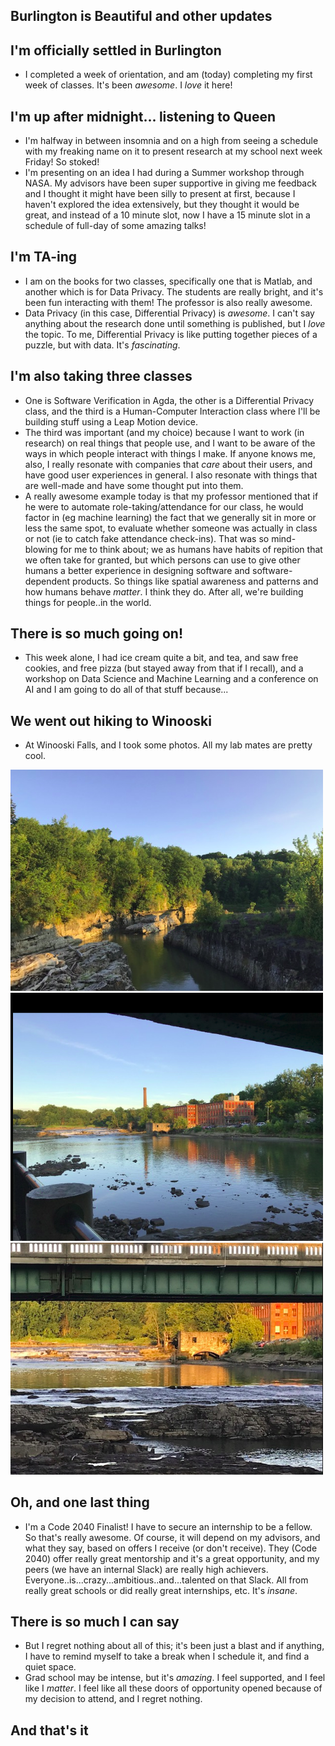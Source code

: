 ## Burlington is Beautiful and other updates

## I'm officially settled in Burlington
- I completed a week of orientation, and am (today) completing my first week of classes.
  It's been *awesome*. I *love* it here!
  
## I'm up after midnight... listening to Queen
- I'm halfway in between insomnia and on a high from seeing a schedule with my freaking name on it
  to present research at my school next week Friday! So stoked! 
- I'm presenting on an idea I had during a Summer workshop through NASA. My advisors have been super supportive
  in giving me feedback and I thought it might have been silly to present at first, because I haven't explored
  the idea extensively, but they thought it would be great, and instead of a 10 minute slot, now I have a 15 minute
  slot in a schedule of full-day of some amazing talks!

## I'm TA-ing 
- I am on the books for two classes, specifically one that is Matlab, and another which is for Data Privacy.
  The students are really bright, and it's been fun interacting with them! The professor is also really awesome.
- Data Privacy (in this case, Differential Privacy) is *awesome*. I can't say anything about the research done
  until something is published, but I *love* the topic. To me, Differential Privacy is like putting together pieces
  of a puzzle, but with data. It's *fascinating*. 
  
## I'm also taking three classes
- One is Software Verification in Agda, the other is a Differential Privacy class, and the third is a Human-Computer
  Interaction class where I'll be building stuff using a Leap Motion device. 
- The third was important (and my choice) because I want to work (in research) on real things that people use,
  and I want to be aware of the ways in which people interact with things I make. If anyone knows me, also, I really
  resonate with companies that *care* about their users, and have good user experiences in general. I also resonate with
  things that are well-made and have some thought put into them.
- A really awesome example today is that my professor mentioned that if he were to automate role-taking/attendance for our class,
  he would factor in (eg machine learning) the fact that we generally sit in more or less the same spot, to evaluate
  whether someone was actually in class or not (ie to catch fake attendance check-ins). 
  That was so mind-blowing for me to think about; we as humans have habits of repition that we often take for granted,
  but which persons can use to give other humans a better experience in designing software and software-dependent products.
  So things like spatial awareness and patterns and how humans behave *matter*.
  I think they do. After all, we're building things for people..in the world. 
  
## There is so much going on!
- This week alone, I had ice cream quite a bit, and tea, and saw free cookies, and free pizza (but stayed away from that
  if I recall), and a workshop on Data Science and Machine Learning and a conference on AI and I am going to do all of
  that stuff because...
  
## We went out hiking to Winooski
- At Winooski Falls, and I took some photos. All my lab mates are pretty cool.

<img src="/images/burlington/one.png" width="500">

<img src="/images/burlington/two.png" width="500">

<img src="/images/burlington/three.png" width="500">

## Oh, and one last thing

- I'm a Code 2040 Finalist! I have to secure an internship to be a fellow. So that's really awesome.
  Of course, it will depend on my advisors, and what they say, based on offers I receive (or don't receive).
  They (Code 2040) offer really great mentorship and it's a great opportunity, and my peers (we have an internal Slack)
  are really high achievers. Everyone..is...crazy...ambitious..and...talented on that Slack. All from really
  great schools or did really great internships, etc. It's *insane*.
  
## There is so much I can say
- But I regret nothing about all of this; it's been just a blast and if anything, I have to remind myself 
  to take a break when I schedule it, and find a quiet space. 
- Grad school may be intense, but it's *amazing*. I feel supported, and I feel like I *matter*.
I feel like all these doors of opportunity opened because 
  of my decision to attend, and I regret nothing. 
  
## And that's it
